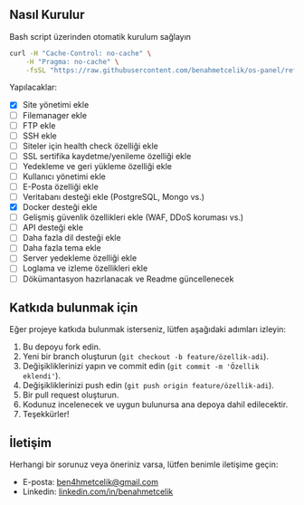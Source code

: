 ## Nasıl Kurulur

Bash script üzerinden otomatik kurulum sağlayın
 ```bash
curl -H "Cache-Control: no-cache" \
     -H "Pragma: no-cache" \
     -fsSL "https://raw.githubusercontent.com/benahmetcelik/os-panel/refs/heads/main/install.sh" | bash 
   ```


Yapılacaklar:
- [x] Site yönetimi ekle
- [ ] Filemanager ekle
- [ ] FTP ekle
- [ ] SSH ekle
- [ ] Siteler için health check özelliği ekle
- [ ] SSL sertifika kaydetme/yenileme özelliği ekle
- [ ] Yedekleme ve geri yükleme özelliği ekle
- [ ] Kullanıcı yönetimi ekle
- [ ] E-Posta özelliği ekle
- [ ] Veritabanı desteği ekle (PostgreSQL, Mongo vs.)
- [x] Docker desteği ekle
- [ ] Gelişmiş güvenlik özellikleri ekle (WAF, DDoS koruması vs.)
- [ ] API desteği ekle
- [ ] Daha fazla dil desteği ekle
- [ ] Daha fazla tema ekle
- [ ] Server yedekleme özelliği ekle
- [ ] Loglama ve izleme özellikleri ekle
- [ ] Dökümantasyon hazırlanacak ve Readme güncellenecek

## Katkıda bulunmak için
Eğer projeye katkıda bulunmak isterseniz, lütfen aşağıdaki adımları izleyin:
1. Bu depoyu fork edin.
2. Yeni bir branch oluşturun (`git checkout -b feature/özellik-adi`).
3. Değişikliklerinizi yapın ve commit edin (`git commit -m 'Özellik eklendi'`).
4. Değişikliklerinizi push edin (`git push origin feature/özellik-adi`).
5. Bir pull request oluşturun.
6. Kodunuz incelenecek ve uygun bulunursa ana depoya dahil edilecektir.
7. Teşekkürler!

## İletişim
Herhangi bir sorunuz veya öneriniz varsa, lütfen benimle iletişime geçin:
- E-posta: [ben4hmetcelik@gmail.com](mailto:ben4hmetcelik@gmail.com)
- Linkedin: [linkedin.com/in/benahmetcelik](https://www.linkedin.com/in/benahmetcelik)
